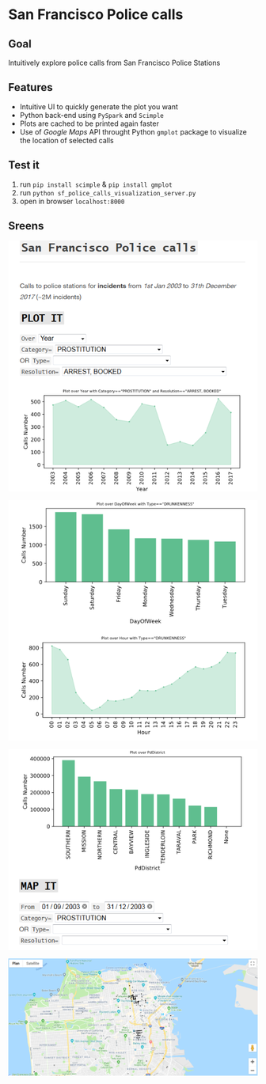 
# San Francisco Police calls
## Goal
Intuitively explore police calls from San Francisco Police Stations

## Features
- Intuitive UI to quickly generate the plot you want 
- Python back-end using `PySpark` and `Scimple`
- Plots are cached to be printed again faster
- Use of *Google Maps* API throught Python `gmplot` package to visualize the location of selected calls

## Test it

1. run  `pip install scimple` & `pip install gmplot`
2. run  `python sf_police_calls_visualization_server.py`
3. open in browser `localhost:8000`

## Sreens
![](https://raw.githubusercontent.com/EnzoBnl/SFPoliceCalls/master/screens/1.png)

![](https://raw.githubusercontent.com/EnzoBnl/SFPoliceCalls/master/screens/15.png)

![](https://raw.githubusercontent.com/EnzoBnl/SFPoliceCalls/master/screens/2.png)

![](https://raw.githubusercontent.com/EnzoBnl/SFPoliceCalls/master/screens/3.png)

